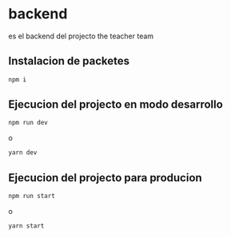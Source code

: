 # backend
es el backend del projecto the teacher team

## Instalacion de packetes 
```bash
npm i 
```

## Ejecucion del projecto en modo desarrollo
```bash
npm run dev 
```
o
```bash
yarn dev 
```
## Ejecucion del projecto para producion
```bash
npm run start
```
o 
```bash
yarn start
```